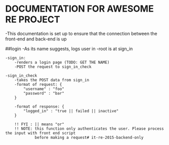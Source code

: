 # DOCUMENTATION FOR AWESOME RE PROJECT

-This documentation is set up to ensure that the connection between the front-end and back-end is up

##login
    -As its name suggests, logs user in 
    -root is at sign_in


    -sign_in:
        -renders a login page (TODO: GET THE NAME)
        -POST the request to sign_in_check

    -sign_in_check
        -takes the POST data from sign_in
        -format of request: {
        	"username" : "foo"
        	"password" : "bar"
        }

        -format of response: {
        	"logged_in" : "true || failed || inactive"
        }

        !! FYI : || means "or"
        !! NOTE: this function only authenticates the user. Please process the input with front end script
                 before making a request# it-re-2015-backend-only
